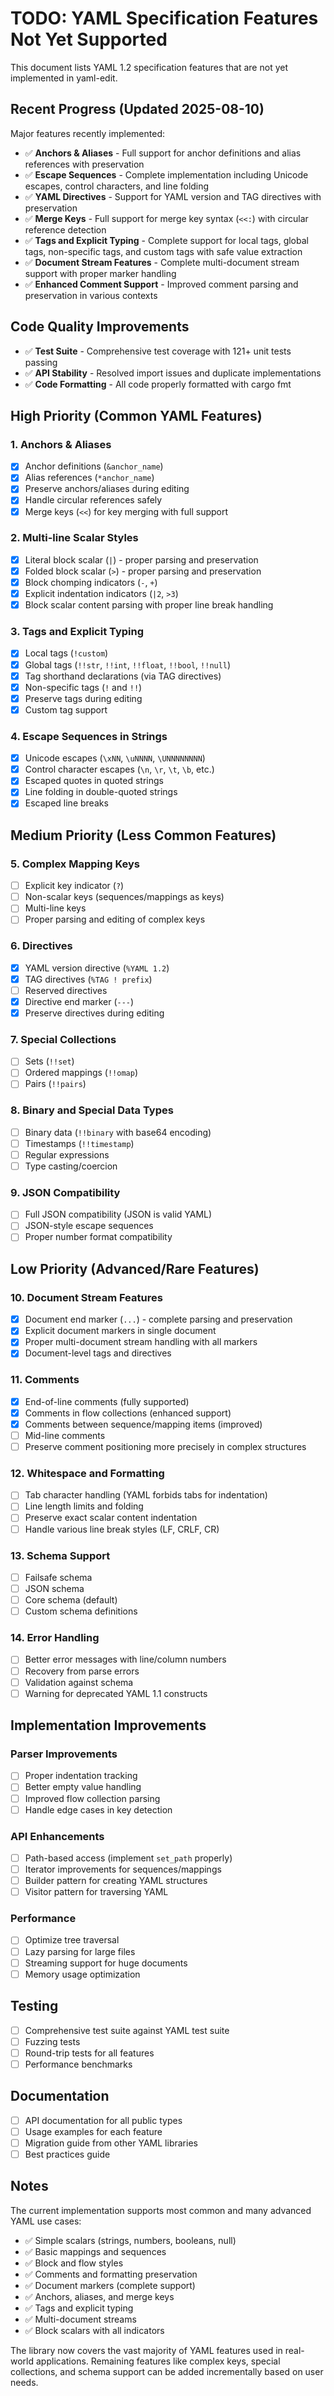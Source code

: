 # TODO: YAML Specification Features Not Yet Supported

This document lists YAML 1.2 specification features that are not yet implemented in yaml-edit.

## Recent Progress (Updated 2025-08-10)

Major features recently implemented:
- ✅ **Anchors & Aliases** - Full support for anchor definitions and alias references with preservation
- ✅ **Escape Sequences** - Complete implementation including Unicode escapes, control characters, and line folding
- ✅ **YAML Directives** - Support for YAML version and TAG directives with preservation
- ✅ **Merge Keys** - Full support for merge key syntax (`<<:`) with circular reference detection
- ✅ **Tags and Explicit Typing** - Complete support for local tags, global tags, non-specific tags, and custom tags with safe value extraction
- ✅ **Document Stream Features** - Complete multi-document stream support with proper marker handling
- ✅ **Enhanced Comment Support** - Improved comment parsing and preservation in various contexts

## Code Quality Improvements
- ✅ **Test Suite** - Comprehensive test coverage with 121+ unit tests passing
- ✅ **API Stability** - Resolved import issues and duplicate implementations
- ✅ **Code Formatting** - All code properly formatted with cargo fmt

## High Priority (Common YAML Features)

### 1. Anchors & Aliases
- [x] Anchor definitions (`&anchor_name`)
- [x] Alias references (`*anchor_name`)
- [x] Preserve anchors/aliases during editing
- [x] Handle circular references safely
- [x] Merge keys (`<<`) for key merging with full support

### 2. Multi-line Scalar Styles
- [x] Literal block scalar (`|`) - proper parsing and preservation
- [x] Folded block scalar (`>`) - proper parsing and preservation
- [x] Block chomping indicators (`-`, `+`)
- [x] Explicit indentation indicators (`|2`, `>3`)
- [x] Block scalar content parsing with proper line break handling

### 3. Tags and Explicit Typing
- [x] Local tags (`!custom`)
- [x] Global tags (`!!str`, `!!int`, `!!float`, `!!bool`, `!!null`)
- [x] Tag shorthand declarations (via TAG directives)
- [x] Non-specific tags (`!` and `!!`)
- [x] Preserve tags during editing
- [x] Custom tag support

### 4. Escape Sequences in Strings
- [x] Unicode escapes (`\xNN`, `\uNNNN`, `\UNNNNNNNN`)
- [x] Control character escapes (`\n`, `\r`, `\t`, `\b`, etc.)
- [x] Escaped quotes in quoted strings
- [x] Line folding in double-quoted strings
- [x] Escaped line breaks

## Medium Priority (Less Common Features)

### 5. Complex Mapping Keys
- [ ] Explicit key indicator (`?`)
- [ ] Non-scalar keys (sequences/mappings as keys)
- [ ] Multi-line keys
- [ ] Proper parsing and editing of complex keys

### 6. Directives
- [x] YAML version directive (`%YAML 1.2`)
- [x] TAG directives (`%TAG ! prefix`)
- [ ] Reserved directives
- [x] Directive end marker (`---`)
- [x] Preserve directives during editing

### 7. Special Collections
- [ ] Sets (`!!set`)
- [ ] Ordered mappings (`!!omap`)
- [ ] Pairs (`!!pairs`)

### 8. Binary and Special Data Types
- [ ] Binary data (`!!binary` with base64 encoding)
- [ ] Timestamps (`!!timestamp`)
- [ ] Regular expressions
- [ ] Type casting/coercion

### 9. JSON Compatibility
- [ ] Full JSON compatibility (JSON is valid YAML)
- [ ] JSON-style escape sequences
- [ ] Proper number format compatibility

## Low Priority (Advanced/Rare Features)

### 10. Document Stream Features
- [x] Document end marker (`...`) - complete parsing and preservation
- [x] Explicit document markers in single document
- [x] Proper multi-document stream handling with all markers
- [x] Document-level tags and directives

### 11. Comments  
- [x] End-of-line comments (fully supported)
- [x] Comments in flow collections (enhanced support)
- [x] Comments between sequence/mapping items (improved)
- [ ] Mid-line comments 
- [ ] Preserve comment positioning more precisely in complex structures

### 12. Whitespace and Formatting
- [ ] Tab character handling (YAML forbids tabs for indentation)
- [ ] Line length limits and folding
- [ ] Preserve exact scalar content indentation
- [ ] Handle various line break styles (LF, CRLF, CR)

### 13. Schema Support
- [ ] Failsafe schema
- [ ] JSON schema
- [ ] Core schema (default)
- [ ] Custom schema definitions

### 14. Error Handling
- [ ] Better error messages with line/column numbers
- [ ] Recovery from parse errors
- [ ] Validation against schema
- [ ] Warning for deprecated YAML 1.1 constructs

## Implementation Improvements

### Parser Improvements
- [ ] Proper indentation tracking
- [ ] Better empty value handling
- [ ] Improved flow collection parsing
- [ ] Handle edge cases in key detection

### API Enhancements
- [ ] Path-based access (implement `set_path` properly)
- [ ] Iterator improvements for sequences/mappings
- [ ] Builder pattern for creating YAML structures
- [ ] Visitor pattern for traversing YAML

### Performance
- [ ] Optimize tree traversal
- [ ] Lazy parsing for large files
- [ ] Streaming support for huge documents
- [ ] Memory usage optimization

## Testing
- [ ] Comprehensive test suite against YAML test suite
- [ ] Fuzzing tests
- [ ] Round-trip tests for all features
- [ ] Performance benchmarks

## Documentation
- [ ] API documentation for all public types
- [ ] Usage examples for each feature
- [ ] Migration guide from other YAML libraries
- [ ] Best practices guide

## Notes

The current implementation supports most common and many advanced YAML use cases:
- ✅ Simple scalars (strings, numbers, booleans, null)
- ✅ Basic mappings and sequences  
- ✅ Block and flow styles
- ✅ Comments and formatting preservation
- ✅ Document markers (complete support)
- ✅ Anchors, aliases, and merge keys
- ✅ Tags and explicit typing
- ✅ Multi-document streams
- ✅ Block scalars with all indicators

The library now covers the vast majority of YAML features used in real-world applications. Remaining features like complex keys, special collections, and schema support can be added incrementally based on user needs.